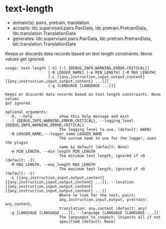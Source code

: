 # text-length

* domain(s): pairs, pretrain, translation
* accepts: ldc.supervised.pairs.PairData, ldc.pretrain.PretrainData, ldc.translation.TranslationData
* generates: ldc.supervised.pairs.PairData, ldc.pretrain.PretrainData, ldc.translation.TranslationData

Keeps or discards data records based on text length constraints. None values get ignored.

```
usage: text-length [-h] [-l {DEBUG,INFO,WARNING,ERROR,CRITICAL}]
                   [-N LOGGER_NAME] [-m MIN_LENGTH] [-M MAX_LENGTH]
                   [-L [{any,instruction,input,output,content} [{any,instruction,input,output,content} ...]]]
                   [-g [LANGUAGE [LANGUAGE ...]]]

Keeps or discards data records based on text length constraints. None values
get ignored.

optional arguments:
  -h, --help            show this help message and exit
  -l {DEBUG,INFO,WARNING,ERROR,CRITICAL}, --logging_level {DEBUG,INFO,WARNING,ERROR,CRITICAL}
                        The logging level to use. (default: WARN)
  -N LOGGER_NAME, --logger_name LOGGER_NAME
                        The custom name to use for the logger, uses the plugin
                        name by default (default: None)
  -m MIN_LENGTH, --min_length MIN_LENGTH
                        The minimum text length, ignored if <0 (default: -1)
  -M MAX_LENGTH, --max_length MAX_LENGTH
                        The maximum text length, ignored if <0 (default: -1)
  -L [{any,instruction,input,output,content} [{any,instruction,input,output,content} ...]], --location [{any,instruction,input,output,content} [{any,instruction,input,output,content} ...]]
                        Where to look for the text; pairs:
                        any,instruction,input,output, pretrain: any,content,
                        translation: any,content (default: any)
  -g [LANGUAGE [LANGUAGE ...]], --language [LANGUAGE [LANGUAGE ...]]
                        The languages to inspect; inspects all if not
                        specified (default: None)
```
